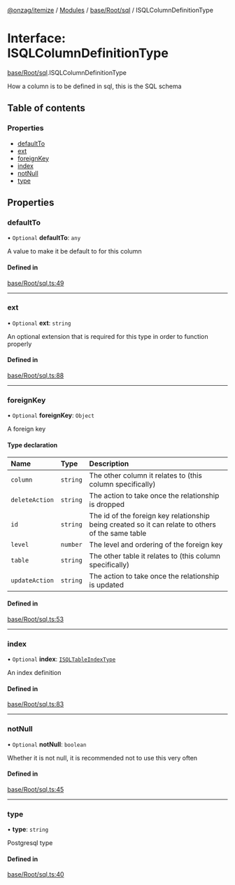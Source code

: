 [@onzag/itemize](../README.md) / [Modules](../modules.md) / [base/Root/sql](../modules/base_Root_sql.md) / ISQLColumnDefinitionType

# Interface: ISQLColumnDefinitionType

[base/Root/sql](../modules/base_Root_sql.md).ISQLColumnDefinitionType

How a column is to be defined in sql, this is the SQL schema

## Table of contents

### Properties

- [defaultTo](base_Root_sql.ISQLColumnDefinitionType.md#defaultto)
- [ext](base_Root_sql.ISQLColumnDefinitionType.md#ext)
- [foreignKey](base_Root_sql.ISQLColumnDefinitionType.md#foreignkey)
- [index](base_Root_sql.ISQLColumnDefinitionType.md#index)
- [notNull](base_Root_sql.ISQLColumnDefinitionType.md#notnull)
- [type](base_Root_sql.ISQLColumnDefinitionType.md#type)

## Properties

### defaultTo

• `Optional` **defaultTo**: `any`

A value to make it be default to for this column

#### Defined in

[base/Root/sql.ts:49](https://github.com/onzag/itemize/blob/a24376ed/base/Root/sql.ts#L49)

___

### ext

• `Optional` **ext**: `string`

An optional extension that is required for this
type in order to function properly

#### Defined in

[base/Root/sql.ts:88](https://github.com/onzag/itemize/blob/a24376ed/base/Root/sql.ts#L88)

___

### foreignKey

• `Optional` **foreignKey**: `Object`

A foreign key

#### Type declaration

| Name | Type | Description |
| :------ | :------ | :------ |
| `column` | `string` | The other column it relates to (this column specifically) |
| `deleteAction` | `string` | The action to take once the relationship is dropped |
| `id` | `string` | The id of the foreign key relationship being created so it can relate to others of the same table |
| `level` | `number` | The level and ordering of the foreign key |
| `table` | `string` | The other table it relates to (this column specifically) |
| `updateAction` | `string` | The action to take once the relationship is updated |

#### Defined in

[base/Root/sql.ts:53](https://github.com/onzag/itemize/blob/a24376ed/base/Root/sql.ts#L53)

___

### index

• `Optional` **index**: [`ISQLTableIndexType`](base_Root_sql.ISQLTableIndexType.md)

An index definition

#### Defined in

[base/Root/sql.ts:83](https://github.com/onzag/itemize/blob/a24376ed/base/Root/sql.ts#L83)

___

### notNull

• `Optional` **notNull**: `boolean`

Whether it is not null, it is recommended not to use
this very often

#### Defined in

[base/Root/sql.ts:45](https://github.com/onzag/itemize/blob/a24376ed/base/Root/sql.ts#L45)

___

### type

• **type**: `string`

Postgresql type

#### Defined in

[base/Root/sql.ts:40](https://github.com/onzag/itemize/blob/a24376ed/base/Root/sql.ts#L40)
